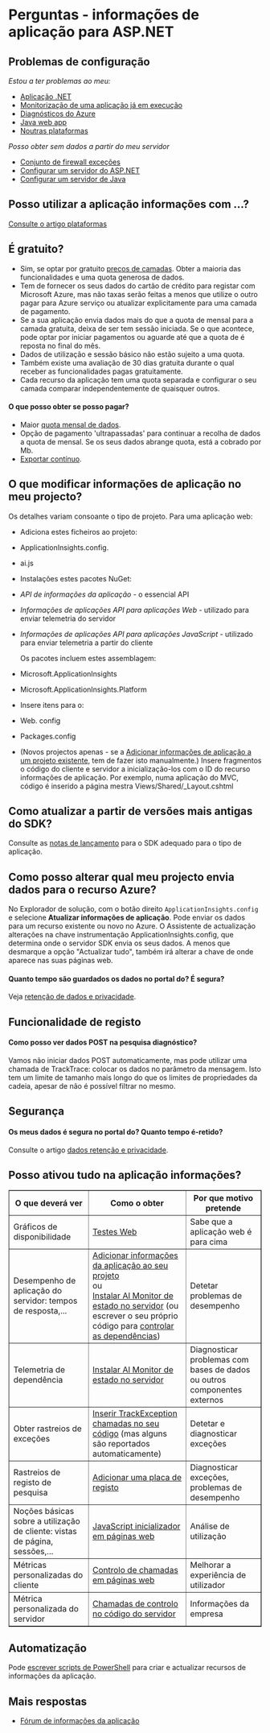 <properties 
    pageTitle="Resolução de problemas e questões sobre informações de aplicação" 
    description="Algo no Visual Studio aplicação informações pouco claras ou não funciona? Experimente aqui." 
    services="application-insights" 
    documentationCenter=".net"
    authors="alancameronwills" 
    manager="douge"/>

<tags 
    ms.service="application-insights" 
    ms.workload="mobile" 
    ms.tgt_pltfrm="ibiza" 
    ms.devlang="na" 
    ms.topic="article" 
    ms.date="08/24/2016" 
    ms.author="awills"/>
 
# <a name="questions---application-insights-for-aspnet"></a>Perguntas - informações de aplicação para ASP.NET

## <a name="configuration-problems"></a>Problemas de configuração

*Estou a ter problemas ao meu:*

* [Aplicação .NET](app-insights-asp-net-troubleshoot-no-data.md)
* [Monitorização de uma aplicação já em execução](app-insights-monitor-performance-live-website-now.md#troubleshooting)
* [Diagnósticos do Azure](app-insights-azure-diagnostics.md)
* [Java web app](app-insights-java-troubleshoot.md)
* [Noutras plataformas](app-insights-platforms.md)

*Posso obter sem dados a partir do meu servidor*

* [Conjunto de firewall exceções](app-insights-ip-addresses.md)
* [Configurar um servidor do ASP.NET](app-insights-monitor-performance-live-website-now.md)
* [Configurar um servidor de Java](app-insights-java-agent.md)


## <a name="can-i-use-application-insights-with-"></a>Posso utilizar a aplicação informações com …?

[Consulte o artigo plataformas][platforms]


## <a name="is-it-free"></a>É gratuito?

* Sim, se optar por gratuito [preços de camadas](app-insights-pricing.md). Obter a maioria das funcionalidades e uma quota generosa de dados. 
* Tem de fornecer os seus dados do cartão de crédito para registar com Microsoft Azure, mas não taxas serão feitas a menos que utilize o outro pagar para Azure serviço ou atualizar explicitamente para uma camada de pagamento.
* Se a sua aplicação envia dados mais do que a quota de mensal para a camada gratuita, deixa de ser tem sessão iniciada. Se o que acontece, pode optar por iniciar pagamentos ou aguarde até que a quota de é reposta no final do mês.
* Dados de utilização e sessão básico não estão sujeito a uma quota.
* Também existe uma avaliação de 30 dias gratuita durante o qual receber as funcionalidades pagas gratuitamente.
* Cada recurso da aplicação tem uma quota separada e configurar o seu camada comparar independentemente de quaisquer outros.

#### <a name="what-do-i-get-if-i-pay"></a>O que posso obter se posso pagar?

* Maior [quota mensal de dados](https://azure.microsoft.com/pricing/details/application-insights/).
* Opção de pagamento 'ultrapassadas' para continuar a recolha de dados a quota de mensal. Se os seus dados abrange quota, está a cobrado por Mb.
* [Exportar contínuo](app-insights-export-telemetry.md).


## <a name="q14"></a>O que modificar informações de aplicação no meu projecto?

Os detalhes variam consoante o tipo de projeto. Para uma aplicação web:


+ Adiciona estes ficheiros ao projeto:

 + ApplicationInsights.config. 
 + ai.js


+ Instalações estes pacotes NuGet:

 -  *API de informações da aplicação* - o essencial API

 -  *Informações de aplicações API para aplicações Web* - utilizado para enviar telemetria do servidor

 -  *Informações de aplicações API para aplicações JavaScript* - utilizado para enviar telemetria a partir do cliente

    Os pacotes incluem estes assemblagem:

 - Microsoft.ApplicationInsights

 - Microsoft.ApplicationInsights.Platform

+ Insere itens para o:

 - Web. config

 - Packages.config

+ (Novos projectos apenas - se a [Adicionar informações de aplicação a um projeto existente][start], tem de fazer isto manualmente.) Insere fragmentos o código do cliente e servidor a inicialização-los com o ID do recurso informações de aplicação. Por exemplo, numa aplicação do MVC, código é inserido a página mestra Views/Shared/_Layout.cshtml


## <a name="how-do-i-upgrade-from-older-sdk-versions"></a>Como atualizar a partir de versões mais antigas do SDK?

Consulte as [notas de lançamento](app-insights-release-notes.md) para o SDK adequado para o tipo de aplicação. 



## <a name="update"></a>Como posso alterar qual meu projecto envia dados para o recurso Azure?

No Explorador de solução, com o botão direito `ApplicationInsights.config` e selecione **Atualizar informações de aplicação**. Pode enviar os dados para um recurso existente ou novo no Azure. O Assistente de actualização alterações na chave instrumentação ApplicationInsights.config, que determina onde o servidor SDK envia os seus dados. A menos que desmarque a opção "Actualizar tudo", também irá alterar a chave de onde aparece nas suas páginas web.


#### <a name="data"></a>Quanto tempo são guardados os dados no portal do? É segura?

Veja [retenção de dados e privacidade][data].

## <a name="logging"></a>Funcionalidade de registo

#### <a name="post"></a>Como posso ver dados POST na pesquisa diagnóstico?

Vamos não iniciar dados POST automaticamente, mas pode utilizar uma chamada de TrackTrace: colocar os dados no parâmetro da mensagem. Isto tem um limite de tamanho mais longo do que os limites de propriedades da cadeia, apesar de não é possível filtrar no mesmo. 

## <a name="security"></a>Segurança

#### <a name="is-my-data-secure-in-the-portal-how-long-is-it-retained"></a>Os meus dados é segura no portal do? Quanto tempo é-retido?

Consulte o artigo [dados retenção e privacidade][data].


## <a name="q17"></a>Posso ativou tudo na aplicação informações?

<table border="1">
<tr><th>O que deverá ver</th><th>Como o obter</th><th>Por que motivo pretende</th></tr>
<tr><td>Gráficos de disponibilidade</td><td><a href="../app-insights-monitor-web-app-availability/">Testes Web</a></td><td>Sabe que a aplicação web é para cima</td></tr>
<tr><td>Desempenho de aplicação do servidor: tempos de resposta,...
</td><td><a href="../app-insights-asp-net/">Adicionar informações da aplicação ao seu projeto</a><br/>ou <br/><a href="../app-insights-monitor-performance-live-website-now/">Instalar AI Monitor de estado no servidor</a> (ou escrever o seu próprio código para <a href="../app-insights-api-custom-events-metrics/#track-dependency">controlar as dependências</a>)</td><td>Detetar problemas de desempenho</td></tr>
<tr><td>Telemetria de dependência</td><td><a href="../app-insights-monitor-performance-live-website-now/">Instalar AI Monitor de estado no servidor</a></td><td>Diagnosticar problemas com bases de dados ou outros componentes externos</td></tr>
<tr><td>Obter rastreios de exceções</td><td><a href="../app-insights-search-diagnostic-logs/#exceptions">Inserir TrackException chamadas no seu código</a> (mas alguns são reportados automaticamente)</td><td>Detetar e diagnosticar exceções</td></tr>
<tr><td>Rastreios de registo de pesquisa</td><td><a href="../app-insights-search-diagnostic-logs/">Adicionar uma placa de registo</a></td><td>Diagnosticar exceções, problemas de desempenho</td></tr>
<tr><td>Noções básicas sobre a utilização de cliente: vistas de página, sessões,...</td><td><a href="../app-insights-javascript/">JavaScript inicializador em páginas web</a></td><td>Análise de utilização</td></tr>
<tr><td>Métricas personalizadas do cliente</td><td><a href="../app-insights-api-custom-events-metrics/">Controlo de chamadas em páginas web</a></td><td>Melhorar a experiência de utilizador</td></tr>
<tr><td>Métrica personalizada do servidor</td><td><a href="../app-insights-api-custom-events-metrics/">Chamadas de controlo no código do servidor</a></td><td>Informações da empresa</td></tr>
</table>


## <a name="automation"></a>Automatização

Pode [escrever scripts de PowerShell](app-insights-powershell.md) para criar e actualizar recursos de informações da aplicação.

## <a name="more-answers"></a>Mais respostas

* [Fórum de informações da aplicação](https://social.msdn.microsoft.com/Forums/vstudio/en-US/home?forum=ApplicationInsights)


<!--Link references-->

[data]: app-insights-data-retention-privacy.md
[platforms]: app-insights-platforms.md
[start]: app-insights-overview.md
[windows]: app-insights-windows-get-started.md

 
